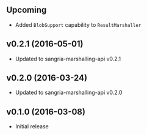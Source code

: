 ## Upcoming

* Added `BlobSupport` capability to `ResultMarshaller`

## v0.2.1 (2016-05-01)

* Updated to sangria-marshalling-api v0.2.1

## v0.2.0 (2016-03-24)

* Updated to sangria-marshalling-api v0.2.0

## v0.1.0 (2016-03-08)

* Initial release